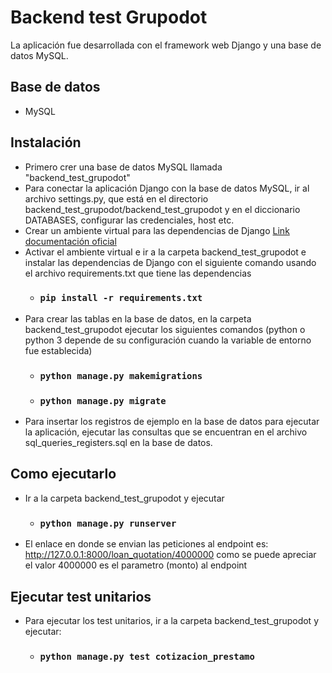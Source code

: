 # Backend test Grupodot #

La aplicación fue desarrollada con el framework web Django y una base de datos MySQL.

## Base de datos ##
*   MySQL

## Instalación ##
*   Primero crer una base de datos MySQL llamada "backend_test_grupodot" 
*   Para conectar la aplicación Django con la base de datos MySQL, ir al archivo settings.py, que está en el directorio backend_test_grupodot/backend_test_grupodot y en el diccionario DATABASES, configurar las credenciales, host etc.
*   Crear un ambiente virtual para las dependencias de Django [Link documentación oficial](https://docs.djangoproject.com/en/3.1/intro/contributing/#getting-a-copy-of-django-s-development-version "djangoenviroment")
*   Activar el ambiente virtual e ir a la carpeta backend_test_grupodot e instalar las dependencias de Django con el siguiente comando usando el archivo requirements.txt que tiene las dependencias
	* ### `pip install -r requirements.txt`
*   Para crear las tablas en la base de datos, en la carpeta backend_test_grupodot ejecutar los siguientes comandos (python o python 3 depende de su configuración cuando la variable de entorno fue establecida)
	* ### `python manage.py makemigrations`
	* ### `python manage.py migrate`
*   Para insertar los registros de ejemplo en la base de datos para ejecutar la aplicación, ejecutar las consultas que se encuentran en el archivo sql_queries_registers.sql en la base de datos.

## Como ejecutarlo ##
*   Ir a la carpeta backend_test_grupodot y ejecutar
	* ### `python manage.py runserver`
*   El enlace en donde se envian las peticiones al endpoint es: http://127.0.0.1:8000/loan_quotation/4000000 como se puede apreciar el valor 4000000 es el parametro (monto) al endpoint

## Ejecutar test unitarios ##
*   Para ejecutar los test unitarios, ir a la carpeta backend_test_grupodot y ejecutar:
	* ### `python manage.py test cotizacion_prestamo`
